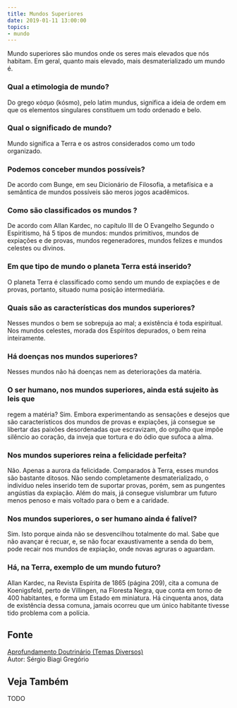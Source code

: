 ```yaml
---
title: Mundos Superiores
date: 2019-01-11 13:00:00
topics: 
- mundo
---
```


Mundo superiores são mundos onde os seres mais elevados que nós habitam. Em
geral, quanto mais elevado, mais desmaterializado um mundo é.

### Qual a etimologia de mundo?
Do grego κόσμο (kósmo), pelo latim mundus, significa a ideia de
ordem em que os elementos singulares constituem um todo ordenado e belo.

### Qual o significado de mundo?
Mundo significa a Terra e os astros considerados como um todo
organizado.

### Podemos conceber mundos possíveis?
De acordo com Bunge, em seu Dicionário de Filosofia, a metafísica e a
semântica de mundos possíveis são meros jogos acadêmicos.

### Como são classificados os mundos ?
De acordo com Allan Kardec, no capítulo III de O Evangelho Segundo o
Espiritismo, há 5 tipos de mundos: mundos primitivos, mundos de
expiações e de provas, mundos regeneradores, mundos felizes e mundos
celestes ou divinos.

### Em que tipo de mundo o planeta Terra está inserido?
O planeta Terra é classificado como sendo um mundo de expiações e de
provas, portanto, situado numa posição intermediária.

### Quais são as características dos mundos superiores?
Nesses mundos o bem se sobrepuja ao mal; a existência é toda espiritual.
Nos mundos celestes, morada dos Espíritos depurados, o bem reina
inteiramente.

### Há doenças nos mundos superiores?
Nesses mundos não há doenças nem as deteriorações da matéria.

### O ser humano, nos mundos superiores, ainda está sujeito às leis que
regem a matéria?
Sim. Embora experimentando as sensações e desejos que são
característicos dos mundos de provas e expiações, já consegue se
libertar das paixões desordenadas que escravizam, do orgulho que impõe
silêncio ao coração, da inveja que tortura e do ódio que sufoca a alma.

### Nos mundos superiores reina a felicidade perfeita?
Não. Apenas a aurora da felicidade. Comparados à Terra, esses mundos são
bastante ditosos. Não sendo completamente desmaterializado, o indivíduo
neles inserido tem de suportar provas, porém, sem as pungentes angústias
da expiação. Além do mais, já consegue vislumbrar um futuro menos penoso
e mais voltado para o bem e a caridade.

### Nos mundos superiores, o ser humano ainda é falível?
Sim. Isto porque ainda não se desvencilhou totalmente do mal. Sabe que
não avançar é recuar, e, se não focar exaustivamente a senda do bem,
pode recair nos mundos de expiação, onde novas agruras o aguardam.

### Há, na Terra, exemplo de um mundo futuro?
Allan Kardec, na Revista Espírita de 1865 (página 209), cita a comuna
de Koenigsfeld, perto de Villingen, na Floresta Negra, que conta em
torno de 400 habitantes, e forma um Estado em miniatura. Há cinquenta
anos, data de existência dessa comuna, jamais ocorreu que um único
habitante tivesse tido problema com a polícia.

## Fonte
[Aprofundamento Doutrinário (Temas Diversos)](https://sites.google.com/view/aprofundamentodoutrinario/mundos-superiores)  
Autor: Sérgio Biagi Gregório

## Veja Também
TODO


